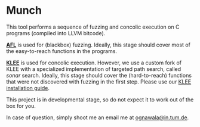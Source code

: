 Munch
======

This tool performs a sequence of fuzzing and concolic execution on C programs (compiled into LLVM bitcode).

[__AFL__](http://lcamtuf.coredump.cx/afl/) is used for (blackbox) fuzzing. Ideally, this stage should cover most of the easy-to-reach functions in the programs. 

[__KLEE__](https://github.com/tum-i22/klee22/tree/sonar) is used for concolic execution. However, we use a custom fork of KLEE with a specialized implementation of targeted path search, called *sonar* search. Ideally, this stage should cover the (hard-to-reach) functions that were not discovered with fuzzing in the first step. Please use our [KLEE installation guide](https://github.com/tum-i22/klee-install). 

This project is in developmental stage, so do not expect it to work out of the box for you. 

In case of question, simply shoot me an email me at <ognawala@in.tum.de>. 
